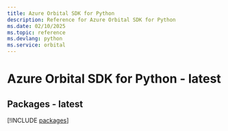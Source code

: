 ```yaml
---
title: Azure Orbital SDK for Python
description: Reference for Azure Orbital SDK for Python
ms.date: 02/10/2025
ms.topic: reference
ms.devlang: python
ms.service: orbital
---
```

# Azure Orbital SDK for Python - latest
## Packages - latest
[!INCLUDE [packages](orbital-index.md)]